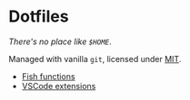 # Dotfiles

_There's no place like `$HOME`_.

Managed with vanilla `git`, licensed under [MIT](https://opensource.org/licenses/MIT).

- [Fish functions](../.config/fish/functions)
- [VSCode extensions](../.vscode/extensions.txt)
